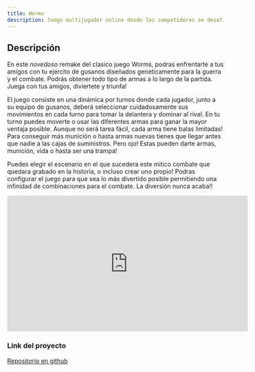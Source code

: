 ```yaml
---
title: Worms
description: Juego multijugador online donde los competidores se desafian a muerte, luchando por la gloria y el honor de ser el vencedor.
---
```


## Descripción

<!-- Jumitas, La curiosidad mato al gato... -->
En este *novedoso* remake del clasico juego Worms, podras enfrentarte a tus amigos con tu ejercito de gusanos diseñados geneticamente para la guerra y el combate.
Podrás obtener todo tipo de armas a lo largo de la partida. Juega con tus amigos, diviertete y triunfa!

El juego consiste en una dinámica por turnos donde cada jugador, junto a su equipo de gusanos, deberá seleccionar cuidadosamente sus movimientos en cada turno para tomar la delantera y dominar al rival. En tu turno puedes moverte o usar las diferentes armas para ganar la mayor ventaja posible. Aunque no será tarea fácil, cada arma tiene balas limitadas! Para conseguir más munición o hasta armas nuevas tienes que llegar antes que nadie a las cajas de suministros. Pero ojo! Estas pueden darte armas, munición, vida o hasta ser una trampa!

Puedes elegir el escenario en el que sucedera este mitico combate que quedara grabado en la historia, o incluso crear uno propio! Podras configurar el juego para que sea lo más divertido posible permitiendo una infinidad de combinaciones para el combate. La diversión nunca acaba!!


<iframe width="560" height="315" src="https://www.youtube.com/embed/gN5hj3vXMX8?si=1HT1X_J2LpwKljns" title="YouTube video player" frameborder="0" allow="accelerometer; clipboard-write; encrypted-media; gyroscope; picture-in-picture; web-share" allowfullscreen></iframe>

### Link del proyecto 

<p><a href="https://github.com/franjuarez/Taller-Worms">Repositorio en github</a></p>

